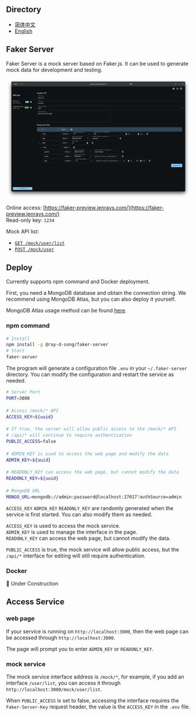 ## Directory

- [简体中文](https://github.com/ray-d-song/faker-server/blob/main/docs/zh_CN/README.zhCN.md)
- [English](https://github.com/ray-d-song/faker-server/blob/main/README.md)

## Faker Server

Faker Server is a mock server based on Faker.js. It can be used to generate mock data for development and testing.

![Faker Server](https://raw.githubusercontent.com/ray-d-song/faker-server/main/docs/static/preview.png)

Online access: [https://faker-preview.jenrays.com/](https://faker-preview.jenrays.com/)  
Read-only key: `1234`

Mock API list:

- [`GET /mock/user/list`](https://faker-preview.jenrays.com/mock/user/list)
- [`POST /mock/user`](https://faker-preview.jenrays.com/mock/user)

## Deploy

Currently supports npm command and Docker deployment.

First, you need a MongoDB database and obtain the connection string. We recommend using MongoDB Atlas, but you can also deploy it yourself.

MongoDB Atlas usage method can be found [here](https://github.com/ray-d-song/faker-server/blob/main/docs/en/mongodb-atlas.md).

### npm command

```bash
# Install
npm install -g @ray-d-song/faker-server
# Start
faker-server
```

The program will generate a configuration file `.env` in your `~/.faker-server` directory. You can modify the configuration and restart the service as needed.

```bash
# Server Port
PORT=3000

# Access /mock/* API
ACCESS_KEY=${uuid}

# If true, the server will allow public access to the /mock/* API
# /api/* will continue to require authentication
PUBLIC_ACCESS=false

# ADMIN_KEY is used to access the web page and modify the data
ADMIN_KEY=${uuid}

# READONLY_KEY can access the web page, but cannot modify the data
READONLY_KEY=${uuid}

# MongoDB URL
MONGO_URL=mongodb://admin:password@localhost:27017?authSource=admin
```

`ACCESS_KEY` `ADMIN_KEY` `READONLY_KEY` are randomly generated when the service is first started. You can also modify them as needed.

`ACCESS_KEY` is used to access the mock service.  
`ADMIN_KEY` is used to manage the interface in the page.  
`READONLY_KEY` can access the web page, but cannot modify the data.

`PUBLIC_ACCESS` is true, the mock service will allow public access, but the `/api/*` interface for editing will still require authentication.

### Docker

🚧 Under Construction

## Access Service

### web page

If your service is running on `http://localhost:3000`, then the web page can be accessed through `http://localhost:3000`.

The page will prompt you to enter `ADMIN_KEY` or `READONLY_KEY`.

### mock service

The mock service interface address is `/mock/*`, for example, if you add an interface `/user/list`, you can access it through `http://localhost:3000/mock/user/list`.

When `PUBLIC_ACCESS` is set to false, accessing the interface requires the `Faker-Server-Key` request header, the value is the `ACCESS_KEY` in the `.env` file.
